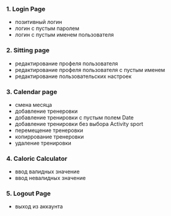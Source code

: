 ### 1. Login Page
- позитивный логин
- логин с пустым паролем
- логин с пустым именем пользователя
### 2. Sitting page
- редактирование профеля пользователя
- редактирование профеля пользователя с пустым именем
- редактирование пользовательских настроек
### 3. Calendar page
- смена месяца 
- добавление  тренеровки 
- добавление тренировки с пустым полем Date
- добавление тренировки без выбора Activity sport
- перемещение тренеровки
- копиррование тренеровки
- удаление тренировки
### 4. Caloric Calculator
- ввод валидных значение
- ввод невалидных значение
### 5. Logout Page
- выход из аккаунта